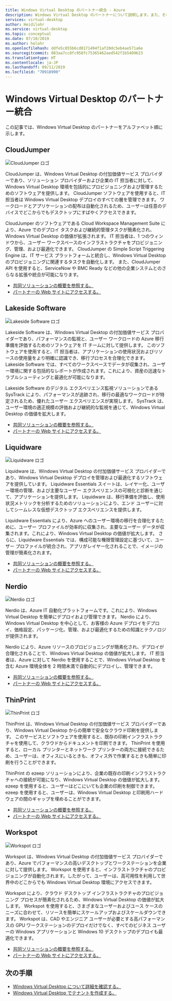 ```yaml
---
title: Windows Virtual Desktop のパートナー統合 - Azure
description: Windows Virtual Desktop のパートナーについて説明します。また、それらのパートナーとの統合方法に関するドキュメントにアクセスできます。
services: virtual-desktop
author: Heidilohr
ms.service: virtual-desktop
ms.topic: conceptual
ms.date: 07/10/2019
ms.author: helohr
ms.openlocfilehash: ddfe5c855b6cd0171494f1af20dc5eb4ae571a6e
ms.sourcegitcommit: 083aa7cc8fc958fc75365462aed542f1b5409623
ms.translationtype: HT
ms.contentlocale: ja-JP
ms.lasthandoff: 09/11/2019
ms.locfileid: "70918990"
---
```

# <a name="windows-virtual-desktop-partner-integrations"></a>Windows Virtual Desktop のパートナー統合

この記事では、Windows Virtual Desktop のパートナーをアルファベット順に示します。

## <a name="cloudjumper"></a>CloudJumper

![CloudJumper ロゴ](./media/partners/cloudjumper.png)

CloudJumper は、Windows Virtual Desktop の付加価値サービス プロバイダーであり、ソリューション プロバイダーおよび企業の IT 担当者に対して、Windows Virtual Desktop 環境を包括的にプロビジョニングおよび管理するためのソフトウェアを提供します。 CloudJumper ソフトウェアを使用すると、IT 担当者は Windows Virtual Desktop デプロイのすべての層を管理できます。 ワークロードとアプリケーションの配布は自動化されるため、ユーザーは任意のデバイスでどこからでもデスクトップにすばやくアクセスできます。

CloudJumper のソフトウェアである Cloud Workspace Management Suite により、Azure でのデプロイ タスクおよび継続的管理タスクが簡素化され、Windows Virtual Desktop の価値が拡張されます。 IT 担当者は、1 つのウィンドウから、ユーザー ワークスペースのインフラストラクチャをプロビジョニング、管理、および最適化できます。 CloudJumper の Simple Script Triggering Engine は、IT サービス プラットフォームと統合し、Windows Virtual Desktop のプロビジョニングに関連するタスクを自動化します。 また、CloudJumper API を使用すると、ServiceNow や BMC Ready などの他の企業システムとのさらなる拡張や統合が可能になります。

- [共同ソリューションの概要を参照する。](https://query.prod.cms.rt.microsoft.com/cms/api/am/binary/RE3p0Mg)
- [パートナーの Web サイトにアクセスする。](https://cloudjumper.com/wvd/)

## <a name="lakeside-software"></a>Lakeside Software

![Lakeside Software ロゴ](./media/partners/lakeside.png)

Lakeside Software は、Windows Virtual Desktop の付加価値サービス プロバイダーであり、パフォーマンスの監視と、ユーザー ワークロードの Azure 移行準備を評価するためのソフトウェアを IT チームに対して提供します。 このソフトウェアを使用すると、IT 担当者は、アプリケーションの使用状況およびリソースの使用量をより明確に認識でき、移行プロセスを合理化できます。 Lakeside Software では、すべてのワークスペースでデータが収集され、ユーザー環境に関する包括的なレポートが作成されます。これにより、資産の迅速なトラブルシューティングと最適化が可能になります。

Lakeside Software のデジタル エクスペリエンス監視ソリューションである SysTrack により、パフォーマンスが追跡され、移行の最適なワークロードが特定されるため、優れたユーザー エクスペリエンスが実現します。 SysTrack は、ユーザー環境の適正規模の評価および継続的な監視を通じて、Windows Virtual Desktop の価値を拡大します。

- [共同ソリューションの概要を参照する。](https://query.prod.cms.rt.microsoft.com/cms/api/am/binary/RE3oL8Q)
- [パートナーの Web サイトにアクセスする。](https://www.lakesidesoftware.com/assessments/wvd)

## <a name="liquidware"></a>Liquidware

![Liquidware ロゴ](./media/partners/liquidware.png)

Liquidware は、Windows Virtual Desktop の付加価値サービス プロバイダーであり、Windows Virtual Desktop デプロイを管理および最適化するソフトウェアを提供しています。 Liquidware Essentials スイートは、レイヤー化、ユーザー環境の管理、および主要なユーザー エクスペリエンスの可視化と診断を通じて、アプリケーションを提供します。 Liquidware は、移行準備を評価し、使用状況メトリックを分析するためのソリューションにより、エンド ユーザーに対してシームレスな仮想デスクトップ エクスペリエンスを提供します。

Liquidware Essentials により、Azure へのユーザー環境の移行を合理化するために、ユーザー プロファイルが効率的に収集され、主要なユーザー データが収集されます。これにより、Windows Virtual Desktop の価値が拡大します。 さらに、Liquidware Essentials では、構成可能な権限管理設定に基づいて、ユーザー プロファイルが統合され、アプリがレイヤー化されることで、イメージの管理が簡素化されます。

- [共同ソリューションの概要を参照する。](https://query.prod.cms.rt.microsoft.com/cms/api/am/binary/RE3oSY1)
- [パートナーの Web サイトにアクセスする。](https://www.liquidware.com/solutions/solutions-platform/microsoft)

## <a name="nerdio"></a>Nerdio

![Nerdio ロゴ](./media/partners/nerdio.png)

Nerdio は、Azure IT 自動化プラットフォームです。これにより、Windows Virtual Desktop を簡単にデプロイおよび管理できます。 Nerdio により、Windows Virtual Desktop を中心として、お客様の Azure デプロイをデプロイ、価格設定、パッケージ化、管理、および最適化するための知識とテクノロジが提供されます。

Nerdio により、Azure リソースのプロビジョニングが簡素化され、デプロイが合理化されることで、Windows Virtual Desktop の価値が拡大します。 IT 担当者は、Azure に対して Nerdio を使用することで、Windows Virtual Desktop を含む Azure 環境全体を 2 時間未満で自動的にデプロイし、管理できます。

- [共同ソリューションの概要を参照する。](https://query.prod.cms.rt.microsoft.com/cms/api/am/binary/RE3p0Mh)
- [パートナーの Web サイトにアクセスする。](https://getnerdio.com/academy/windows-virtual-desktop-explained-for-msps/)

## <a name="thinprint"></a>ThinPrint

![ThinPrint ロゴ](./media/partners/thinprint.png)

ThinPrint は、Windows Virtual Desktop の付加価値サービス プロバイダーであり、Windows Virtual Desktop からの簡単で安全なクラウド印刷を提供します。 このサービスとソフトウェアを使用すると、既存の印刷インフラストラクチャを使用して、クラウドからドキュメントを印刷できます。 ThinPrint を使用すると、ローカル プリンターとネットワーク プリンターの両方に接続できるため、ユーザーは、オフィスにいるときも、オフィス外で作業するときも簡単に印刷を行うことができます。

ThinPrint の ezeep ソリューションにより、企業の既存の印刷インフラストラクチャへの接続が可能になり、Windows Virtual Desktop の価値が拡大します。 ezeep を使用すると、ユーザーはどこにいても企業の印刷を制御できます。 ezeep を使用すると、ユーザーは、Windows Virtual Desktop と印刷用ハードウェアの間のギャップを埋めることができます。

- [共同ソリューションの概要を参照する。](https://query.prod.cms.rt.microsoft.com/cms/api/am/binary/RE3oYas)
- [パートナーの Web サイトにアクセスする。](https://www.ezeep.com/wvd-printing)

## <a name="workspot"></a>Workspot

![Workspot ロゴ](./media/partners/workspot.png)

Workspot は、Windows Virtual Desktop の付加価値サービス プロバイダーであり、Azure でパフォーマンスの高いデスクトップとワークステーションを企業に対して提供します。 Workspot を使用すると、インフラストラクチャのプロビジョニングが自動化されます。したがって、ユーザーは、高可用性を利用して世界中のどこからでも Windows Virtual Desktop 環境にアクセスできます。

Workspot により、クラウド デスクトップ インフラストラクチャのプロビジョニング プロセスが簡素化されるため、Windows Virtual Desktop の価値が拡大します。 Workspot を使用すると、さまざまなユーザーおよびユース ケースのニーズに合わせて、リソースを簡単にスケールアップおよびスケールダウンできます。 Workspot は、CAD やエンジニア ユーザーが必要とする高パフォーマンスの GPU ワークステーションのデプロイだけでなく、すべてのビジネス ユーザーの Windows アプリケーションと Windows 10 デスクトップのデプロイも最適化できます。

- [共同ソリューションの概要を参照する。](https://query.prod.cms.rt.microsoft.com/cms/api/am/binary/RE3oL8P)
- [パートナーの Web サイトにアクセスする。](https://www.workspot.com/wvd)

## <a name="next-steps"></a>次の手順

- [Windows Virtual Desktop について詳細を確認する。](overview.md)
- [Windows Virtual Desktop でテナントを作成する。](tenant-setup-azure-active-directory.md)
